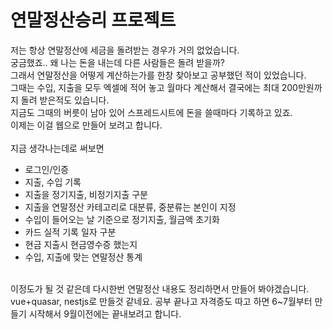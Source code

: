 # 연말정산승리 프로젝트

저는 항상 연말정산에 세금을 돌려받는 경우가 거의 없었습니다.  
궁금했죠.. 왜 나는 돈을 내는데 다른 사람들은 돌려 받을까?  
그래서 연말정산을 어떻게 계산하는가를 한창 찾아보고 공부했던 적이 있었습니다.  
그때는 수입, 지출을 모두 엑셀에 적어 놓고 월마다 계산해서 결국에는 최대 200만원까지 돌려 받은적도 있습니다.  
지금도 그때의 버릇이 남아 있어 스프레드시트에 돈을 쓸때마다 기록하고 있죠.  
이제는 이걸 웹으로 만들어 보려고 합니다.  
<br/>
지금 생각나는데로 써보면

- 로그인/인증
- 지출, 수입 기록
- 지출을 정기지출, 비정기지출 구분
- 지출을 연말정산 카테고리로 대분류, 중분류는 본인이 지정
- 수입이 들어오는 날 기준으로 정기지출, 월금액 초기화
- 카드 실적 기록 일자 구분
- 현금 지출시 현금영수증 했는지
- 수입, 지출에 맞는 연말정산 통계

<br/>
  이정도가 될 것 같은데 다시한번 연말정산 내용도 정리하면서 만들어 봐야겠습니다.  
  vue+quasar, nestjs로 만들것 같네요.  
  공부 끝나고 자격증도 따고 하면 6~7월부터 만들기 시작해서 9월이전에는 끝내보려고 합니다.
